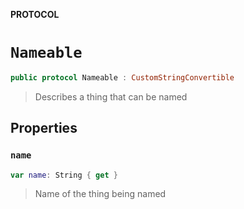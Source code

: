 **PROTOCOL**

# `Nameable`

```swift
public protocol Nameable : CustomStringConvertible
```

> Describes a thing that can be named
>
>

## Properties
### `name`

```swift
var name: String { get }
```

> Name of the thing being named
>
>
